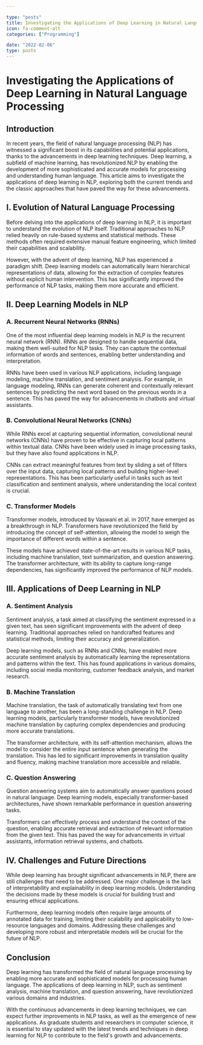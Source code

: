 ```yaml
---

type: "posts"
title: Investigating the Applications of Deep Learning in Natural Language Processing
icon: fa-comment-alt
categories: ["Programming"]

date: "2022-02-06"
type: posts
---
```





# Investigating the Applications of Deep Learning in Natural Language Processing

## Introduction

In recent years, the field of natural language processing (NLP) has witnessed a significant boost in its capabilities and potential applications, thanks to the advancements in deep learning techniques. Deep learning, a subfield of machine learning, has revolutionized NLP by enabling the development of more sophisticated and accurate models for processing and understanding human language. This article aims to investigate the applications of deep learning in NLP, exploring both the current trends and the classic approaches that have paved the way for these advancements.

## I. Evolution of Natural Language Processing

Before delving into the applications of deep learning in NLP, it is important to understand the evolution of NLP itself. Traditional approaches to NLP relied heavily on rule-based systems and statistical methods. These methods often required extensive manual feature engineering, which limited their capabilities and scalability.

However, with the advent of deep learning, NLP has experienced a paradigm shift. Deep learning models can automatically learn hierarchical representations of data, allowing for the extraction of complex features without explicit human intervention. This has significantly improved the performance of NLP tasks, making them more accurate and efficient.

## II. Deep Learning Models in NLP

### A. Recurrent Neural Networks (RNNs)

One of the most influential deep learning models in NLP is the recurrent neural network (RNN). RNNs are designed to handle sequential data, making them well-suited for NLP tasks. They can capture the contextual information of words and sentences, enabling better understanding and interpretation.

RNNs have been used in various NLP applications, including language modeling, machine translation, and sentiment analysis. For example, in language modeling, RNNs can generate coherent and contextually relevant sentences by predicting the next word based on the previous words in a sentence. This has paved the way for advancements in chatbots and virtual assistants.

### B. Convolutional Neural Networks (CNNs)

While RNNs excel at capturing sequential information, convolutional neural networks (CNNs) have proven to be effective in capturing local patterns within textual data. CNNs have been widely used in image processing tasks, but they have also found applications in NLP.

CNNs can extract meaningful features from text by sliding a set of filters over the input data, capturing local patterns and building higher-level representations. This has been particularly useful in tasks such as text classification and sentiment analysis, where understanding the local context is crucial.

### C. Transformer Models

Transformer models, introduced by Vaswani et al. in 2017, have emerged as a breakthrough in NLP. Transformers have revolutionized the field by introducing the concept of self-attention, allowing the model to weigh the importance of different words within a sentence.

These models have achieved state-of-the-art results in various NLP tasks, including machine translation, text summarization, and question answering. The transformer architecture, with its ability to capture long-range dependencies, has significantly improved the performance of NLP models.

## III. Applications of Deep Learning in NLP

### A. Sentiment Analysis

Sentiment analysis, a task aimed at classifying the sentiment expressed in a given text, has seen significant improvements with the advent of deep learning. Traditional approaches relied on handcrafted features and statistical methods, limiting their accuracy and generalization.

Deep learning models, such as RNNs and CNNs, have enabled more accurate sentiment analysis by automatically learning the representations and patterns within the text. This has found applications in various domains, including social media monitoring, customer feedback analysis, and market research.

### B. Machine Translation

Machine translation, the task of automatically translating text from one language to another, has been a long-standing challenge in NLP. Deep learning models, particularly transformer models, have revolutionized machine translation by capturing complex dependencies and producing more accurate translations.

The transformer architecture, with its self-attention mechanism, allows the model to consider the entire input sentence when generating the translation. This has led to significant improvements in translation quality and fluency, making machine translation more accessible and reliable.

### C. Question Answering

Question answering systems aim to automatically answer questions posed in natural language. Deep learning models, especially transformer-based architectures, have shown remarkable performance in question answering tasks.

Transformers can effectively process and understand the context of the question, enabling accurate retrieval and extraction of relevant information from the given text. This has paved the way for advancements in virtual assistants, information retrieval systems, and chatbots.

## IV. Challenges and Future Directions

While deep learning has brought significant advancements in NLP, there are still challenges that need to be addressed. One major challenge is the lack of interpretability and explainability in deep learning models. Understanding the decisions made by these models is crucial for building trust and ensuring ethical applications.

Furthermore, deep learning models often require large amounts of annotated data for training, limiting their scalability and applicability to low-resource languages and domains. Addressing these challenges and developing more robust and interpretable models will be crucial for the future of NLP.

## Conclusion

Deep learning has transformed the field of natural language processing by enabling more accurate and sophisticated models for processing human language. The applications of deep learning in NLP, such as sentiment analysis, machine translation, and question answering, have revolutionized various domains and industries.

With the continuous advancements in deep learning techniques, we can expect further improvements in NLP tasks, as well as the emergence of new applications. As graduate students and researchers in computer science, it is essential to stay updated with the latest trends and techniques in deep learning for NLP to contribute to the field's growth and advancements.